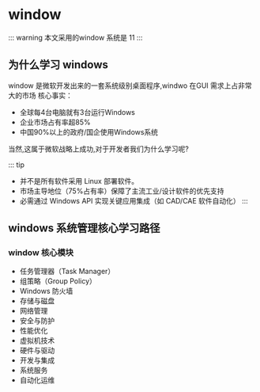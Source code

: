 # window
::: warning
本文采用的window 系统是 11
:::

## 为什么学习 windows
window 是微软开发出来的一套系统级别桌面程序,windwo 在GUI 需求上占非常大的市场
核心事实：

- ​全球每4台电脑就有3台运行Windows​​
- 企业市场占有率超85%
- 中国90%以上的政府/国企使用Windows系统

当然,这属于微软战略上成功,对于开发者我们为什么学习呢?

::: tip
- 并不是所有软件采用 Linux 部署软件。
- 市场主导地位（75%占有率）保障了主流工业/设计软件的优先支持
- 必需通过 Windows API 实现关键应用集成（如 CAD/CAE 软件自动化）
:::


## windows 系统管理核心学习路径

### window 核心模块
- 任务管理器（Task Manager）
- 组策略（Group Policy）
- Windows 防火墙
- 存储与磁盘
- 网络管理
- 安全与防护
- 性能优化
- 虚拟机技术
- 硬件与驱动
- 开发与集成
- 系统服务
- 自动化运维


